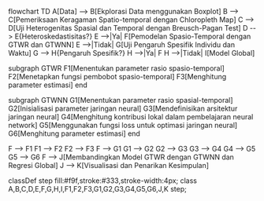 
flowchart TD
    A[Data] --> B[Ekplorasi Data menggunakan Boxplot]
    B --> C[Pemeriksaan Keragaman Spatio-temporal dengan Chloropleth Map]
    C --> D[Uji Heterogenitas Spasial dan Temporal dengan Breusch-Pagan Test]
    D --> E{Heteroskedastisitas?}
    E -->|Ya| F[Pemodelan Spasio-Temporal dengan GTWR dan GTWNN]
    E -->|Tidak| G[Uji Pengaruh Spesifik Individu dan Waktu]
    G --> H{Pengaruh Spesifik?}
    H -->|Ya| F
    H -->|Tidak| I[Model Global]
    
subgraph GTWR
        F1[Menentukan parameter rasio spasio-temporal]
        F2[Menetapkan fungsi pembobot spasio-temporal]
        F3[Menghitung parameter estimasi]
    end
    
subgraph GTWNN
        G1[Menentukan parameter rasio spasial-temporal]
        G2[Inisialisasi parameter jaringan neural]
        G3[Mendefinisikan arsitektur jaringan neural]
        G4[Menghitung kontribusi lokal dalam pembelajaran neural network]
        G5[Menggunakan fungsi loss untuk optimasi jaringan neural]
        G6[Menghitung parameter estimasi]
    end
    
F --> F1
F1 --> F2
F2 --> F3
F --> G1
G1 --> G2
G2 --> G3
G3 --> G4
G4 --> G5
G5 --> G6
F --> J[Membandingkan Model GTWR dengan GTWNN dan Regresi Global]
J --> K[Visualisasi dan Penarikan Kesimpulan]
    
classDef step fill:#f9f,stroke:#333,stroke-width:4px;
class A,B,C,D,E,F,G,H,I,F1,F2,F3,G1,G2,G3,G4,G5,G6,J,K step;
